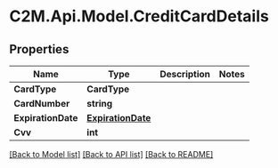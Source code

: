# C2M.Api.Model.CreditCardDetails

## Properties

Name | Type | Description | Notes
------------ | ------------- | ------------- | -------------
**CardType** | **CardType** |  | 
**CardNumber** | **string** |  | 
**ExpirationDate** | [**ExpirationDate**](ExpirationDate.md) |  | 
**Cvv** | **int** |  | 

[[Back to Model list]](../../README.md#documentation-for-models) [[Back to API list]](../../README.md#documentation-for-api-endpoints) [[Back to README]](../../README.md)


